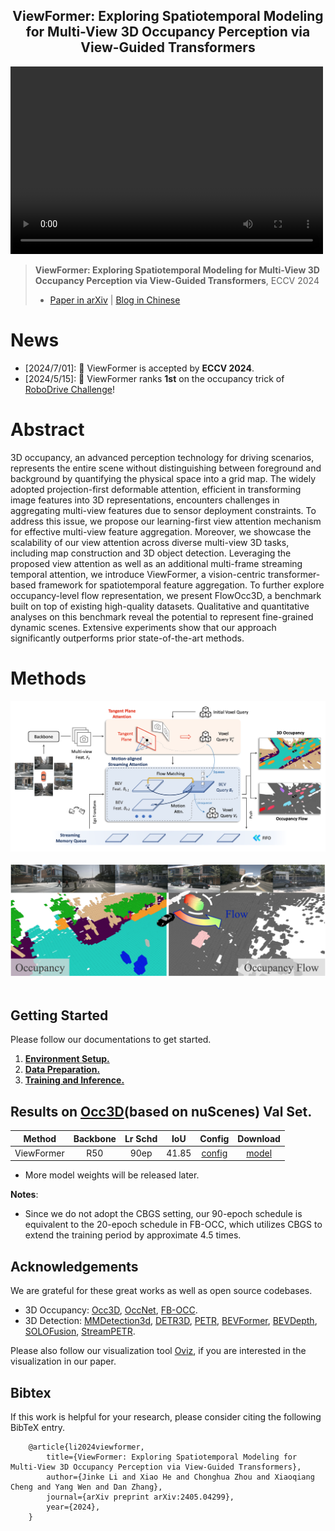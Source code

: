 <div align="center">
<h2>ViewFormer: Exploring Spatiotemporal Modeling for Multi-View 3D Occupancy Perception via View-Guided Transformers</h2>
</div>

<video src="https://github.com/user-attachments/assets/a5856329-0210-4e3a-bbfb-16580e47ba9e" controls="controls" width="500" height="300"></video>

> **ViewFormer: Exploring Spatiotemporal Modeling for Multi-View 3D Occupancy Perception via View-Guided Transformers**, ECCV 2024
> - [Paper in arXiv](https://arxiv.org/abs/2405.04299) | [Blog in Chinese](https://zhuanlan.zhihu.com/p/706548179)

# News
- [2024/7/01]: 🚀 ViewFormer is accepted by **ECCV 2024**.
- [2024/5/15]: 🚀 ViewFormer ranks **1st** on the occupancy trick of [RoboDrive Challenge](https://robodrive-24.github.io/)!


# Abstract

3D occupancy, an advanced perception technology for driving scenarios, represents the entire scene without distinguishing between foreground and background by quantifying the physical space into a grid map. The widely adopted projection-first deformable attention, efficient in transforming image features into 3D representations, encounters challenges in aggregating multi-view features due to sensor deployment constraints. To address this issue, we propose our learning-first view attention mechanism for effective multi-view feature aggregation. Moreover, we showcase the scalability of our view attention across diverse multi-view 3D tasks, including map construction and 3D object detection. Leveraging the proposed view attention as well as an additional multi-frame streaming temporal attention, we introduce ViewFormer, a vision-centric transformer-based framework for spatiotemporal feature aggregation. To further explore occupancy-level flow representation, we present FlowOcc3D, a benchmark built on top of existing high-quality datasets. Qualitative and quantitative analyses on this benchmark reveal the potential to represent fine-grained dynamic scenes. Extensive experiments show that our approach significantly outperforms prior state-of-the-art methods.

# Methods

<div align="center">
  <img src="figs/framework.png" width="800"/>
</div><br/>

<div align="center">
  <img src="figs/task.png" width="800"/>
</div><br/>

## Getting Started

Please follow our documentations to get started.

1. [**Environment Setup.**](./docs/setup.md)
2. [**Data Preparation.**](./docs/data_preparation.md)
3. [**Training and Inference.**](./docs/training_inference.md)


## Results on [Occ3D](https://github.com/CVPR2023-3D-Occupancy-Prediction/CVPR2023-3D-Occupancy-Prediction/tree/main)(based on nuScenes) Val Set.
| Method | Backbone | Lr Schd | IoU|  Config | Download |
| :---: | :---: | :---: | :---: | :---: | :---: |
| ViewFormer | R50 | 90ep | 41.85 |[config](projects/configs/motionocc/motionocc_r50_704x256_seq_90e.py) |[model](https://drive.google.com/file/d/1MQtk_ZVaN0VoXxO_l8PzL1JENoTGg_Tb/view?usp=sharing)|

* More model weights will be released later.

**Notes**: 
- Since we do not adopt the CBGS setting, our 90-epoch schedule is equivalent to the 20-epoch schedule in FB-OCC, which utilizes CBGS to extend the training period by approximate 4.5 times.

## Acknowledgements

We are grateful for these great works as well as open source codebases.

* 3D Occupancy: [Occ3D](https://github.com/Tsinghua-MARS-Lab/Occ3D),
[OccNet](https://github.com/OpenDriveLab/OccNet),
[FB-OCC](https://github.com/NVlabs/FB-BEV).
* 3D Detection: [MMDetection3d](https://github.com/open-mmlab/mmdetection3d), [DETR3D](https://github.com/WangYueFt/detr3d), [PETR](https://github.com/megvii-research/PETR), [BEVFormer](https://github.com/fundamentalvision/BEVFormer),
[BEVDepth](https://github.com/Megvii-BaseDetection/BEVDepth),
[SOLOFusion](https://github.com/Divadi/SOLOFusion), [StreamPETR](https://github.com/exiawsh/StreamPETR).


Please also follow our visualization tool [Oviz](https://github.com/xiaoqiang-cheng/Oviz), if you are interested in the visualization in our paper.


## Bibtex
If this work is helpful for your research, please consider citing the following BibTeX entry.
```
    @article{li2024viewformer,
        title={ViewFormer: Exploring Spatiotemporal Modeling for Multi-View 3D Occupancy Perception via View-Guided Transformers}, 
        author={Jinke Li and Xiao He and Chonghua Zhou and Xiaoqiang Cheng and Yang Wen and Dan Zhang},
        journal={arXiv preprint arXiv:2405.04299},
        year={2024},
    }
```
